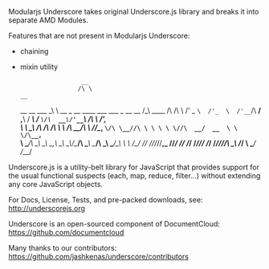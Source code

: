 Modularjs Underscore takes original Underscore.js library and breaks it into separate AMD Modules.

Features that are not present in Modularjs Underscore:
- chaining
- mixin utility

                       __
                      /\ \                                                         __
     __  __    ___    \_\ \     __   _ __   ____    ___    ___   _ __    __       /\_\    ____
    /\ \/\ \ /' _ `\  /'_  \  /'__`\/\  __\/ ,__\  / ___\ / __`\/\  __\/'__`\     \/\ \  /',__\
    \ \ \_\ \/\ \/\ \/\ \ \ \/\  __/\ \ \//\__, `\/\ \__//\ \ \ \ \ \//\  __/  __  \ \ \/\__, `\
     \ \____/\ \_\ \_\ \___,_\ \____\\ \_\\/\____/\ \____\ \____/\ \_\\ \____\/\_\ _\ \ \/\____/
      \/___/  \/_/\/_/\/__,_ /\/____/ \/_/ \/___/  \/____/\/___/  \/_/ \/____/\/_//\ \_\ \/___/
                                                                                  \ \____/
                                                                                   \/___/

Underscore.js is a utility-belt library for JavaScript that provides
support for the usual functional suspects (each, map, reduce, filter...)
without extending any core JavaScript objects.

For Docs, License, Tests, and pre-packed downloads, see:
http://underscorejs.org

Underscore is an open-sourced component of DocumentCloud:
https://github.com/documentcloud

Many thanks to our contributors:
https://github.com/jashkenas/underscore/contributors
